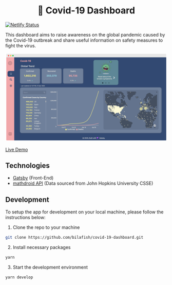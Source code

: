 <h1 align="center">
  🦠 Covid-19 Dashboard
</h1>

[![Netlify Status](https://api.netlify.com/api/v1/badges/2f593deb-fd7b-4259-b3aa-e302042ed308/deploy-status)](https://app.netlify.com/sites/fight-covid19/deploys)

This dashboard aims to raise awareness on the global pandemic caused by the Covid-19 outbreak and share useful information on safety measures to fight the virus.

<img src="./screenshots/main.png" alt="Main Screen" width="800px"><br/>

[Live Demo](https://fight-covid19.netlify.app/)

## Technologies

- [Gatsby](https://www.gatsbyjs.org/) (Front-End)
- [mathdroid API](https://github.com/mathdroid/covid-19-api) (Data sourced from John Hopkins University CSSE)

## Development

To setup the app for development on your local machine, please follow the instructions below:

1. Clone the repo to your machine

```bash
git clone https://github.com/bilafish/covid-19-dashboard.git
```

2. Install necessary packages

```bash
yarn
```

3. Start the development environment

```bash
yarn develop
```
